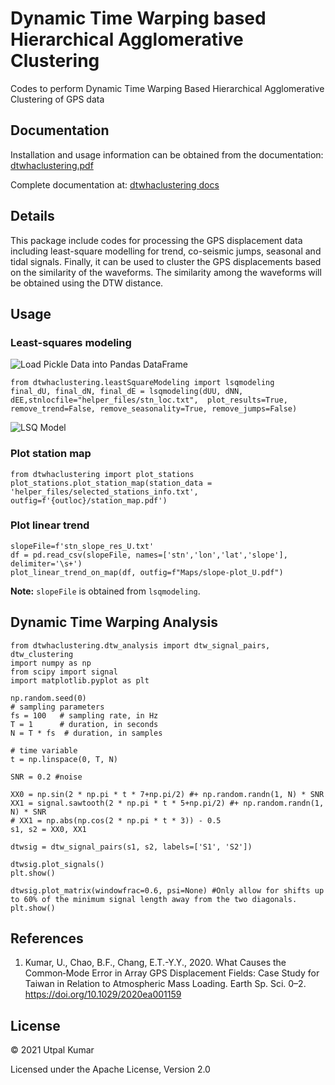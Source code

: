 # Dynamic Time Warping based Hierarchical Agglomerative Clustering

Codes to perform Dynamic Time Warping Based Hierarchical Agglomerative Clustering of GPS data

## Documentation
Installation and usage information can be obtained from the documentation: [dtwhaclustering.pdf](docs/build/latex/dtwhaclustering.pdf)

Complete documentation at: [dtwhaclustering docs](https://dtwhaclustering.readthedocs.io/en/latest/)

## Details

This package include codes for processing the GPS displacement data including least-square modelling for trend, co-seismic jumps, 
seasonal and tidal signals. Finally, it can be used to cluster the GPS displacements based on the similarity of the waveforms. The
similarity among the waveforms will be obtained using the DTW distance.


## Usage
### Least-squares modeling

![Load Pickle Data into Pandas DataFrame](https://raw.githubusercontent.com/earthinversion/DTW-based-Hierarchical-Clustering/master/images/load_data.png?token=ADNOWX7G3OSZIVAAFBM2DADAZSOG2)

```
from dtwhaclustering.leastSquareModeling import lsqmodeling
final_dU, final_dN, final_dE = lsqmodeling(dUU, dNN, dEE,stnlocfile="helper_files/stn_loc.txt",  plot_results=True, remove_trend=False, remove_seasonality=True, remove_jumps=False)
```

![LSQ Model](https://raw.githubusercontent.com/earthinversion/DTW-based-Hierarchical-Clustering/master/images/time_series_SLNP_U.png?token=ADNOWX6QYC7CK3FDFECN4X3AZSOIW)

### Plot station map
```
from dtwhaclustering import plot_stations
plot_stations.plot_station_map(station_data = 'helper_files/selected_stations_info.txt', outfig=f'{outloc}/station_map.pdf')
```

### Plot linear trend
```
slopeFile=f'stn_slope_res_U.txt'
df = pd.read_csv(slopeFile, names=['stn','lon','lat','slope'], delimiter='\s+')
plot_linear_trend_on_map(df, outfig=f"Maps/slope-plot_U.pdf")
```

__Note:__ `slopeFile` is obtained from `lsqmodeling`.

## Dynamic Time Warping Analysis

```
from dtwhaclustering.dtw_analysis import dtw_signal_pairs, dtw_clustering
import numpy as np
from scipy import signal
import matplotlib.pyplot as plt

np.random.seed(0)
# sampling parameters
fs = 100   # sampling rate, in Hz
T = 1      # duration, in seconds
N = T * fs  # duration, in samples

# time variable
t = np.linspace(0, T, N)

SNR = 0.2 #noise

XX0 = np.sin(2 * np.pi * t * 7+np.pi/2) #+ np.random.randn(1, N) * SNR
XX1 = signal.sawtooth(2 * np.pi * t * 5+np.pi/2) #+ np.random.randn(1, N) * SNR
# XX1 = np.abs(np.cos(2 * np.pi * t * 3)) - 0.5
s1, s2 = XX0, XX1

dtwsig = dtw_signal_pairs(s1, s2, labels=['S1', 'S2'])

dtwsig.plot_signals()
plt.show()
```


```
dtwsig.plot_matrix(windowfrac=0.6, psi=None) #Only allow for shifts up to 60% of the minimum signal length away from the two diagonals.
plt.show()
```

## References
1. Kumar, U., Chao, B.F., Chang, E.T.-Y.Y., 2020. What Causes the Common‐Mode Error in Array GPS Displacement Fields: Case Study for Taiwan in Relation to Atmospheric Mass Loading. Earth Sp. Sci. 0–2. https://doi.org/10.1029/2020ea001159

## License
© 2021 Utpal Kumar

Licensed under the Apache License, Version 2.0